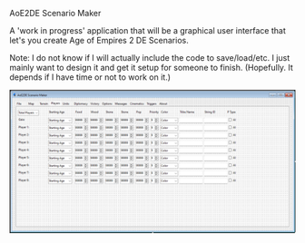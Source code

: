 AoE2DE Scenario Maker

A 'work in progress' application that will be a graphical user interface that let's you create Age of Empires 2 DE Scenarios.

Note: I do not know if I will actually include the code to save/load/etc. I just mainly want to design it and get it setup for someone to finish. (Hopefully. It depends if I have time or not to work on it.)

![Alt text](aoe2de_sm.png?raw=true "Screenshot")

